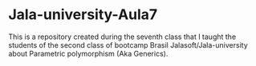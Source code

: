 # Jala-university-Aula7
This is a repository created during the seventh class that I taught the students of the second class of bootcamp Brasil Jalasoft/Jala-university about Parametric polymorphism (Aka Generics).
